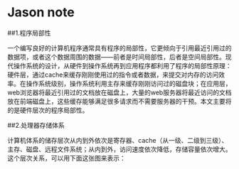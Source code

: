# Jason note

##1.程序局部性

一个编写良好的计算机程序通常具有程序的局部性，它更倾向于引用最近引用过的数据项，或者这个数据周围的数据——前者是时间局部性，后者是空间局部性。现代操作系统的设计，从硬件到操作系统再到应用程序都利用了程序的局部性原理：硬件层，通过cache来缓存刚刚使用过的指令或者数据，来提交对内存的访问效率。在操作系统级别，操作系统利用主存来缓存刚刚访问过的磁盘块；在应用层，web浏览器将最近引用过的文档放在磁盘上，大量的web服务器将最近访问的文档放在前端磁盘上，这些缓存能够满足很多请求而不需要服务器的干预。本文主要将的是硬件层次的程序局部性。

##2.处理器存储体系

计算机体系的储存层次从内到外依次是寄存器、cache（从一级、二级到三级）、主存、磁盘、远程文件系统；从内到外，访问速度依次降低，存储容量依次增大。这个层次关系，可以用下面这张图来表示：

